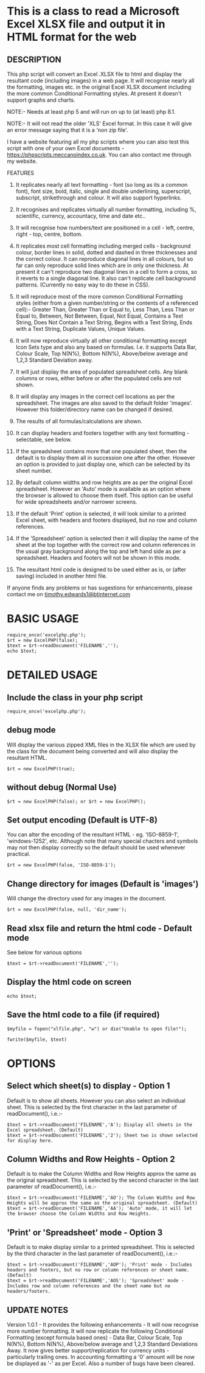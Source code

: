 # This is a class to read a Microsoft Excel XLSX file and output it in HTML format for the web

## DESCRIPTION

This php script will convert an Excel .XLSX file to html and display the resultant code (including images) in a web page. It will recognise nearly all the formatting, images etc. in the original Excel XLSX document including the more common Conditional Formatting styles. At present it doesn't support graphs and charts. 

NOTE:- Needs at least php 5 and will run on up to (at least) php 8.1.

NOTE:- It will not read the older 'XLS' Excel format. In this case it will give an error message saying that it is a 'non zip file'.

I have a website featuring all my php scripts where you can also test this script with one of your own Excel documents - https://phpscripts.meccanoindex.co.uk. You can also contact me through my website.

FEATURES

1. It replicates nearly all text formatting - font (so long as its a common font), font size, bold, italic, single and double underlining, superscript, subscript, strikethrough and colour. It will also support hyperlinks.

2. It recognises and replicates virtually all number formatting, including %, scientific, currency, accountacy, time and date etc..

3. It will recognise how numbers/text are positioned in a cell - left, centre, right - top, centre, bottom.

4. It replicates most cell formatting including merged cells - background colour, border lines in solid, dotted and dashed in three thicknesses and the correct colour. It can reproduce diagonal lines in all colours, but so far can only reproduce solid lines which are in only one thickness. At present it can't reproduce two diagonal lines in a cell to form a cross, so it reverts to a single diagonal line. It also can't replicate cell background patterns. (Currently no easy way to do these in CSS).

5. It will reproduce most of the more common Conditional Formatting styles (either from a given number/string or the contents of a referenced cell):-
Greater Than, Greater Than or Equal to, Less Than, Less Than or Equal to, Between, Not Between, Equal, Not Equal, Contains a Text String, Does Not Contain a Text String, Begins with a Text String, Ends with a Text String, Duplicate Values, Unique Values.

6. It will now reproduce virtually all other conditional formatting except Icon Sets type and also any based on formulas. I.e. it supports Data Bar, Colour Scale, Top N(N%), Bottom N(N%), Above/below average and 1,2,3 Standard Deviation away.

7. It will just display the area of populated spreadsheet cells. Any blank columns or rows, either before or after the populated cells are not shown.

8. It will display any images in the correct cell locations as per the spreadsheet. The images are also saved to the default folder 'images'. However this folder/directory name can be changed if desired.

9. The results of all formulas/calculations are shown.

10. It can display headers and footers together with any text formatting - selectable, see below.

11. If the spreadsheet contains more that one populated sheet, then the default is to display them all in succession one after the other. However an option is provided to just display one, which can be selected by its sheet number.

12. By default column widths and row heights are as per the original Excel spreadsheet. However an 'Auto' mode is available as an option where the browser is allowed to choose them itself. This option can be useful for wide spreadsheets and/or narrower screens.

13. If the default 'Print' option is selected, it will look similar to a printed Excel sheet, with headers and footers displayed, but no row and column references.

14. If the 'Spreadsheet' option is selected then it will display the name of the sheet at the top together with the correct row and column references in the usual gray background along the top and left hand side as per a spreadsheet. Headers and footers will not be shown in this mode.

15. The resultant html code is designed to be used either as is, or (after saving) included in another html file.

If anyone finds any problems or has sugestions for enhancements, please contact me on timothy.edwards1@btinternet.com 

# BASIC USAGE
```
require_once('excelphp.php');
$rt = new ExcelPHP(false);
$text = $rt->readDocument('FILENAME','');
echo $text;
```

# DETAILED USAGE

## Include the class in your php script
```
require_once('excelphp.php');
```

## debug mode
Will display the various zipped XML files in the XLSX file which are used by the class for the document being converted and will also display the resultant HTML.
```
$rt = new ExcelPHP(true);
```

## without debug (Normal Use)
```
$rt = new ExcelPHP(false); or $rt = new ExcelPHP();
```

## Set output encoding (Default is UTF-8)
You can alter the encoding of the resultant HTML - eg. 'ISO-8859-1', 'windows-1252', etc. Although note that many special chacters and symbols may not then display correctly so the default should be used whenever practical.
```
$rt = new ExcelPHP(false, 'ISO-8859-1');
```

## Change directory for images (Default is 'images')
Will change the directory used for any images in the document.
```
$rt = new ExcelPHP(false, null, 'dir_name');
```

## Read xlsx file and return the html code - Default mode
See below for various options
```
$text = $rt->readDocument('FILENAME','');
```

## Display the html code on screen
```
echo $text;
```

##  Save the html code to a file (if required)
```
$myfile = fopen("xlfile.php", "w") or die("Unable to open file!");

fwrite($myfile, $text)
```

# OPTIONS

## Select which sheet(s) to display - Option 1
Default is to show all sheets. However you can also select an individual sheet. This is selected by the first character in the last parameter of readDocument(), i.e.:-
```
$text = $rt->readDocument('FILENAME','A'); Display all sheets in the Excel spreadsheet. (Default)
$text = $rt->readDocument('FILENAME','2'); Sheet two is shown selected for display here.
```

## Column Widths and Row Heights - Option 2
Default is to make the Column Widths and Row Heights approx the same as the original spreadsheet. This is selected by the second character in the last parameter of readDocument(), i.e.:-
```
$text = $rt->readDocument('FILENAME','AO'); The Column Widths and Row Heights will be approx the same as the original spreadsheet. (Default)
$text = $rt->readDocument('FILENAME','AA'); 'Auto' mode, it will let the browser choose the Column Widths and Row Heights.
```

## 'Print' or 'Spreadsheet' mode - Option 3
Default is to make display similar to a printed spreadsheet. This is selected by the third character in the last parameter of readDocument(), i.e.:-
```
$text = $rt->readDocument('FILENAME','AOP'); 'Print' mode - Includes headers and footers, but no row or column references or sheet name. (Default)
$text = $rt->readDocument('FILENAME','AOS'); 'Spreadsheet' mode - Includes row and column references and the sheet name but no headers/footers.
```

## UPDATE NOTES

Version 1.0.1 - It provides the following enhancements -
It will now recognise more number formatting. It will now replicate the following Conditional Formatting (except formula based ones) - Data Bar, Colour Scale, Top N(N%), Bottom N(N%), Above/below average and 1,2,3 Standard Deviations Away. It now gives better support/replication for currency units - particularly trailing ones. In accounting formatting a '0' amount will be now be displayed as '-' as per Excel. Also a number of bugs have been cleared.
